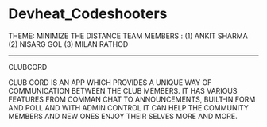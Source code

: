 # Devheat_Codeshooters

THEME: MINIMIZE THE DISTANCE
TEAM MEMBERS : 
(1) ANKIT SHARMA
(2) NISARG GOL
(3) MILAN RATHOD

***********************************************************************************************************************************************************************

CLUBCORD

CLUB CORD IS AN APP WHICH PROVIDES A UNIQUE WAY OF COMMUNICATION BETWEEN THE CLUB MEMBERS.
IT HAS VARIOUS FEATURES FROM COMMAN CHAT TO ANNOUNCEMENTS, BUILT-IN FORM AND POLL AND WITH ADMIN CONTROL IT CAN HELP THE COMMUNITY MEMBERS AND NEW ONES ENJOY THEIR SELVES MORE AND MORE. 
